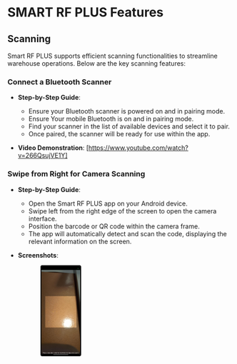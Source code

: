 # SMART RF PLUS Features


## **Scanning**

Smart RF PLUS supports efficient scanning functionalities to streamline warehouse operations. Below are the key scanning features:

### **Connect a Bluetooth Scanner**

- **Step-by-Step Guide**:
  - Ensure your Bluetooth scanner is powered on and in pairing mode.
  - Ensure Your mobile Bluetooth is  on and in pairing mode.
  - Find your scanner in the list of available devices and select it to pair.
  - Once paired, the scanner will be ready for use within the app.

  
- **Video Demonstration**:
  [https://www.youtube.com/watch?v=266QsujVE1Y]

### **Swipe from Right for Camera Scanning**

- **Step-by-Step Guide**:
  - Open the Smart RF PLUS app on your Android device.
  - Swipe left from the right edge of the screen to open the camera interface.
  - Position the barcode or QR code within the camera frame.
  - The app will automatically detect and scan the code, displaying the relevant information on the screen.

- **Screenshots**:
 
  <div>
  <img src="./attachments/Navigations/camerascanner.png" 
       alt="undirectedmenu" 
       style="height: 200px; margin-right: 10px; cursor: zoom-in; margin-left: 50px;
              border: 2px solid #000000; border-radius: 4px;" 
       onclick="this.style.height='400px'; this.style.cursor='zoom-out';" 
       ondblclick="this.style.height='200px'; this.style.cursor='zoom-in';">
  
   </div>


